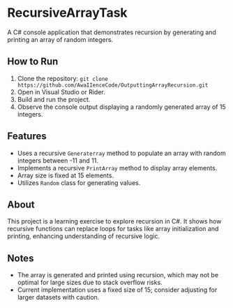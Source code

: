 # RecursiveArrayTask

A C# console application that demonstrates recursion by generating and printing an array of random integers.

## How to Run
1. Clone the repository: `git clone https://github.com/AwaIIenceCode/OutputtingArrayRecursion.git`
2. Open in Visual Studio or Rider.
3. Build and run the project.
4. Observe the console output displaying a randomly generated array of 15 integers.

## Features
- Uses a recursive `Generaterray` method to populate an array with random integers between -11 and 11.
- Implements a recursive `PrintArray` method to display array elements.
- Array size is fixed at 15 elements.
- Utilizes `Random` class for generating values.

## About
This project is a learning exercise to explore recursion in C#. It shows how recursive functions can replace loops for tasks like array initialization and printing, enhancing understanding of recursive logic.

## Notes
- The array is generated and printed using recursion, which may not be optimal for large sizes due to stack overflow risks.
- Current implementation uses a fixed size of 15; consider adjusting for larger datasets with caution.
